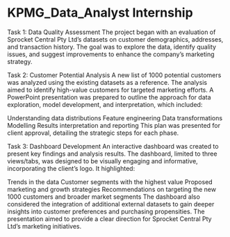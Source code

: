 # KPMG_Data_Analyst Internship
Task 1: Data Quality Assessment The project began with an evaluation of Sprocket Central Pty Ltd’s datasets on customer demographics, addresses, and transaction history. The goal was to explore the data, identify quality issues, and suggest improvements to enhance the company’s marketing strategy.

Task 2: Customer Potential Analysis A new list of 1000 potential customers was analyzed using the existing datasets as a reference. The analysis aimed to identify high-value customers for targeted marketing efforts. A PowerPoint presentation was prepared to outline the approach for data exploration, model development, and interpretation, which included:

Understanding data distributions
Feature engineering
Data transformations
Modelling
Results interpretation and reporting
This plan was presented for client approval, detailing the strategic steps for each phase.

Task 3: Dashboard Development An interactive dashboard was created to present key findings and analysis results. The dashboard, limited to three views/tabs, was designed to be visually engaging and informative, incorporating the client’s logo. It highlighted:

Trends in the data
Customer segments with the highest value
Proposed marketing and growth strategies
Recommendations on targeting the new 1000 customers and broader market segments
The dashboard also considered the integration of additional external datasets to gain deeper insights into customer preferences and purchasing propensities. The presentation aimed to provide a clear direction for Sprocket Central Pty Ltd’s marketing initiatives.
